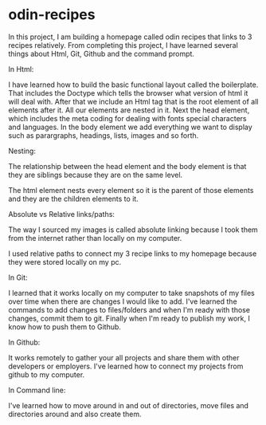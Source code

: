 # odin-recipes

In this project, I am building a homepage called odin recipes that links to 3 recipes relatively.
From completing this project, I have learned several things about Html, Git, Github and the command prompt.

In Html:

I have learned how to build the basic functional layout called the boilerplate.
That includes the Doctype which tells the browser what version of html it will deal with.
After that we include an Html tag that is the root element of all elements after it. All our elements are nested in it.
Next the head element, which includes the meta coding for dealing with fonts special characters and languages.
In the body element we add everything we want to display such as parargraphs, headings, lists, images and so forth.

Nesting:

The relationship between the head element and the body element is that they are siblings because they are on the same level.

The html element nests every element so it is the parent of those elements and they are the children elements to it.

Absolute vs Relative links/paths:

The way I sourced my images is called absolute linking because I took them from the internet rather than locally on my computer.

I used relative paths to connect my 3 recipe links to my homepage because they were stored locally on my pc.



In Git:

I learned that it works locally on my computer to take snapshots of my files over time when there are changes I would like to add. I've learned the commands to add changes to files/folders and when I'm ready with those changes, commit them to git. Finally when I'm ready to publish my work, I know how to push them to Github.



In Github:

It works remotely to gather your all projects and share them with other developers or employers. I've learned how to connect my projects from github to my computer.

In Command line:

I've learned how to move around in and out of directories, move files and directories around and also create them. 


